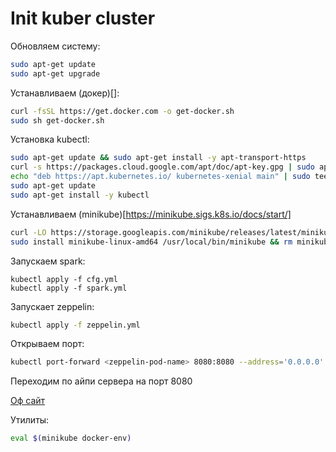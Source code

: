 # Init kuber cluster

Обновляем систему:
```bash
sudo apt-get update
sudo apt-get upgrade
```

Устанавливаем (докер)[]:

```bash
curl -fsSL https://get.docker.com -o get-docker.sh
sudo sh get-docker.sh
```

Установка kubectl:
```bash
sudo apt-get update && sudo apt-get install -y apt-transport-https
curl -s https://packages.cloud.google.com/apt/doc/apt-key.gpg | sudo apt-key add -
echo "deb https://apt.kubernetes.io/ kubernetes-xenial main" | sudo tee -a /etc/apt/sources.list.d/kubernetes.list
sudo apt-get update
sudo apt-get install -y kubectl
```

Устанавливаем (minikube)[https://minikube.sigs.k8s.io/docs/start/]
```bash
curl -LO https://storage.googleapis.com/minikube/releases/latest/minikube-linux-amd64
sudo install minikube-linux-amd64 /usr/local/bin/minikube && rm minikube-linux-amd64
```

Запускаем spark:
```
kubectl apply -f cfg.yml
kubectl apply -f spark.yml
```

Запускает zeppelin:
```bash
kubectl apply -f zeppelin.yml
```

Открываем порт:
```bash
kubectl port-forward <zeppelin-pod-name> 8080:8080 --address='0.0.0.0'
```

Переходим по айпи сервера на порт 8080


[Оф сайт](https://zeppelin.apache.org/docs/0.11.0/quickstart/kubernetes.html)

Утилиты:
```bash
eval $(minikube docker-env)
```
